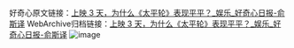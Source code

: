 好奇心原文链接：[上映 3 天，为什么《太平轮》表现平平？_娱乐_好奇心日报-俞斯译](https://www.qdaily.com/articles/4163.html)
WebArchive归档链接：[上映 3 天，为什么《太平轮》表现平平？_娱乐_好奇心日报-俞斯译](http://web.archive.org/web/20190623153857/https://www.qdaily.com/articles/4163.html)
![image](http://ww3.sinaimg.cn/large/007d5XDpgy1g3vevfexalj30u032jkje)